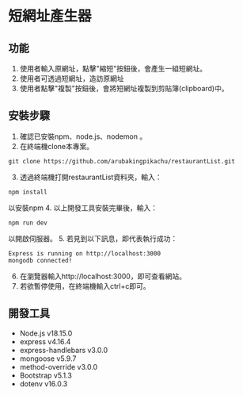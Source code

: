 # 短網址產生器


## 功能
1. 使用者輸入原網址，點擊"縮短"按鈕後，會產生一組短網址。
2. 使用者可透過短網址，造訪原網址
2. 使用者點擊"複製"按鈕後，會將短網址複製到剪貼簿(clipboard)中。


## 安裝步驟
1. 確認已安裝npm、node.js、nodemon 。
2. 在終端機clone本專案。
```
git clone https://github.com/arubakingpikachu/restaurantList.git
```
3. 透過終端機打開restaurantList資料夾，輸入：
```
npm install
```
以安裝npm
4. 以上開發工具安裝完畢後，輸入：
```
npm run dev
```
以開啟伺服器。
5. 若見到以下訊息，即代表執行成功：
```
Express is running on http://localhost:3000
mongodb connected!

```

6. 在瀏覽器輸入http://localhost:3000，即可查看網站。
7. 若欲暫停使用，在終端機輸入ctrl+c即可。





## 開發工具
* Node.js v18.15.0
* express v4.16.4
* express-handlebars v3.0.0
* mongoose v5.9.7
* method-override v3.0.0
* Bootstrap v5.1.3
* dotenv v16.0.3

    
